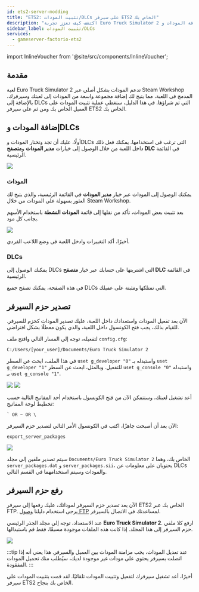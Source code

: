 ```yaml
---
id: ets2-server-modding
title: "ETS2: تثبيت المودات/DLCs على سيرفر ETS2 الخاص بك"
description: "اكتشف كيف تعزز تجربة Euro Truck Simulator 2 بإضافة المودات وDLCs للعب أكثر غمرًا → تعلّم المزيد الآن"
sidebar_label: تثبيت المودات/DLCs
services:
  - gameserver-factorio-ets2
---
```


import InlineVoucher from '@site/src/components/InlineVoucher';

## مقدمة

لعبة Euro Truck Simulator 2 تدعم المودات بشكل أصلي عبر Steam Workshop المدمج في اللعبة، مما يتيح لك إضافة مجموعة واسعة من المودات إلى لعبتك وسيرفرك، بالإضافة إلى DLCs التي تم شراؤها. في هذا الدليل، سنغطي عملية تثبيت المودات على العميل الخاص بك ومن ثم على سيرفر ETS2 الخاص بك.

<InlineVoucher />

## إضافة المودات وDLCs

أولًا، عليك أن تجد وتختار المودات وDLCs التي ترغب في استخدامها. يمكنك فعل ذلك داخل اللعبة من خلال الوصول إلى خيارات **مدير المودات** و**متصفح DLC** في القائمة الرئيسية.

![](https://screensaver01.zap-hosting.com/index.php/s/osjX59MRjrPBfe6/preview)

### المودات

يمكنك الوصول إلى المودات عبر خيار **مدير المودات** في القائمة الرئيسية، والذي يتيح لك العثور بسهولة على المودات من خلال Steam Workshop.

بعد تثبيت بعض المودات، تأكد من نقلها إلى قائمة **المودات النشطة** باستخدام الأسهم بجانب كل مود.

![](https://screensaver01.zap-hosting.com/index.php/s/TG7XK6ZodWZM2pz/preview)

أخيرًا، أكد التغييرات وادخل اللعبة في وضع اللاعب الفردي.

### DLCs

يمكنك الوصول إلى DLCs التي اشتريتها على حسابك عبر خيار **متصفح DLC** في القائمة الرئيسية.

في هذه الصفحة، يمكنك تصفح جميع DLCs التي تمتلكها ومثبتة على عميلك.

## تصدير حزم السيرفر

الآن بعد تفعيل المودات واستعدادك داخل اللعبة، عليك تصدير المودات كحزم للسيرفر. للقيام بذلك، يجب فتح الكونسول داخل اللعبة، والذي يكون معطلًا بشكل افتراضي.

لتفعيله، توجه إلى المسار التالي وافتح ملف `config.cfg`:
```
C:/Users/[your_user]/Documents/Euro Truck Simulator 2
```

في هذا الملف، ابحث عن السطر `uset g_developer "0"` واستبدله بـ `uset g_developer "1"` للتفعيل. وبالمثل، ابحث عن السطر `uset g_console "0"` واستبدله بـ `uset g_console "1"`.

![](https://screensaver01.zap-hosting.com/index.php/s/Wz52e4o2KtTndZM/preview)
![](https://screensaver01.zap-hosting.com/index.php/s/raR8jxq7imKzjDD/preview)

أعد تشغيل لعبتك، وستتمكن الآن من فتح الكونسول باستخدام أحد المفاتيح التالية حسب تخطيط لوحة المفاتيح:
```
` OR ~ OR \
```

الآن بعد أن أصبحت جاهزًا، اكتب في الكونسول الأمر التالي لتصدير حزم السيرفر:
```
export_server_packages
```

![](https://screensaver01.zap-hosting.com/index.php/s/zbzbdKfyr5xyNrK/preview)

سيتم تصدير ملفين إلى مجلد `Documents/Euro Truck Simulator 2` الخاص بك، وهما `server_packages.dat` و `server_packages.sii`، يحتويان على معلومات عن DLCs والمودات وسيتم استخدامهما في القسم التالي.

## رفع حزم السيرفر

الآن بعد تصدير حزم السيرفر لموداتك، عليك رفعها إلى سيرفر ETS2 الخاص بك عبر FTP. يرجى استخدام دليلنا [وصول FTP](gameserver-ftpaccess.md) لمساعدتك في الاتصال بالسيرفر.

عند الاستعداد، توجه إلى مجلد الجذر الرئيسي **Euro Truck Simulator 2**. ارفع كلا ملفي حزم السيرفر إلى هذا المجلد. إذا كانت هذه الملفات موجودة مسبقًا، فقط قم باستبدالها.

![](https://screensaver01.zap-hosting.com/index.php/s/9xaDPw7sptsN3FH/preview)

:::tip
عند تعديل المودات، يجب مزامنة المودات بين العميل والسيرفر. هذا يعني أنه إذا اتصلت بسيرفر يحتوي على مودات غير موجودة لديك، سيُطلب منك تحميل المودات المفقودة.
:::

أخيرًا، أعد تشغيل سيرفرك لتفعيل وتثبيت المودات تلقائيًا. لقد قمت بتثبيت المودات على سيرفر ETS2 الخاص بك بنجاح.

<InlineVoucher />